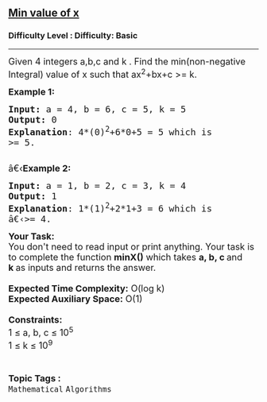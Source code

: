 <h2><a href="https://www.geeksforgeeks.org/problems/min-value-of-x2252/1?page=22&difficulty=Basic&status=unsolved&sortBy=accuracy">Min value of x</a></h2><h3>Difficulty Level : Difficulty: Basic</h3><hr><div class="problems_problem_content__Xm_eO"><p><span style="font-size:18px">Given 4 integers a,b,c and k . Find the min(non-negative Integral) value of x such that ax<sup>2</sup>+bx+c&nbsp;&gt;= k.</span></p>

<p><span style="font-size:18px"><strong>Example 1:</strong></span></p>

<pre><span style="font-size:18px"><strong>Input: </strong>a = 4, b = 6, c = 5, k = 5
<strong>Output:</strong> 0
<strong>Explanation</strong>: 4*(0)<sup>2</sup>+6*0+5 = 5 which is
&gt;= 5.</span></pre>

<p><br>
<span style="font-size:18px">â€‹<strong>Example 2:</strong></span></p>

<pre><span style="font-size:18px"><strong>Input: </strong>a = 1, b = 2, c = 3, k = 4 
<strong>Output:</strong> 1 
<strong>Explanation</strong>: 1*(1)<sup>2</sup>+2*1+3 = 6 which is
â€‹&gt;= 4.</span></pre>

<p><span style="font-size:18px"><strong>Your Task:&nbsp;&nbsp;</strong><br>
You don't need to read input or print anything. Your task is to complete the function&nbsp;<strong>minX()</strong>&nbsp;which takes <strong>a, b, c </strong>and <strong>k&nbsp;</strong>as inputs and returns the answer.<br>
<br>
<strong>Expected Time Complexity:</strong>&nbsp;O(log k)<br>
<strong>Expected Auxiliary Space:</strong>&nbsp;O(1)<br>
<br>
<strong>Constraints:</strong><br>
1 ≤ a, b, c ≤ 10<sup>5</sup><br>
1 ≤ k ≤ 10<sup>9</sup></span></p>
</div><br><p><span style=font-size:18px><strong>Topic Tags : </strong><br><code>Mathematical</code>&nbsp;<code>Algorithms</code>&nbsp;